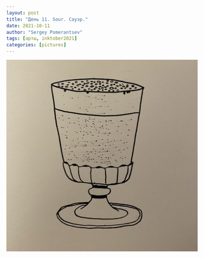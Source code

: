 ```yaml
---
layout: post
title: "День 11. Sour. Сауэр."
date: 2021-10-11
author: "Sergey Pomerantsev"
tags: [арты, inktober2021]
categories: [pictures]
---
```


![](/assets/images/inktober21-11.jpg)
